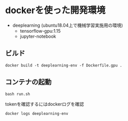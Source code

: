 # dockerを使った開発環境
* deeplearning (ubuntu18.04上で機械学習実施用の環境)
  * tensorflow-gpu:1.15
  * jupyter-notebook
  
## ビルド
```
docker build -t deeplearning-env -f Dockerfile.gpu .
```

## コンテナの起動
```
bash run.sh
```
tokenを確認するにはdockerログを確認
```
docker logs deeplearning-env
```
